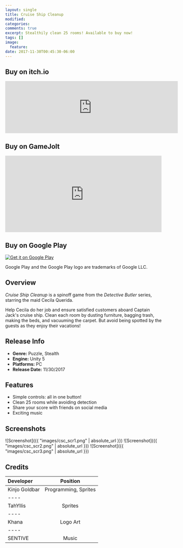 ```yaml
---
layout: single
title: Cruise Ship Cleanup
modified:
categories:
comments: true
excerpt: Stealthily clean 25 rooms! Available to buy now!
tags: []
image:
  feature:
date: 2017-11-30T00:45:30-06:00
---
```


## Buy on itch.io
<iframe frameborder="0" src="https://itch.io/embed/194937" width="552" height="167"></iframe>

## Buy on GameJolt
<iframe src="https://widgets.gamejolt.com/package/v1?key=pqUqWS3P" frameborder="0" width="500" height="245"></iframe>

## Buy on Google Play
<a href='https://play.google.com/store/apps/details?id=com.GoldbarGames.CruiseShipCleanup&pcampaignid=MKT-Other-global-all-co-prtnr-py-PartBadge-Mar2515-1'><img alt='Get it on Google Play' src='https://play.google.com/intl/en_us/badges/images/generic/en_badge_web_generic.png'/></a>

Google Play and the Google Play logo are trademarks of Google LLC.

## Overview

*Cruise Ship Cleanup* is a spinoff game from the *Detective Butler* series, starring the maid Cecila Querida.

Help Cecila do her job and ensure satisfied customers aboard Captain Jack's cruise ship. Clean each room by dusting furniture, bagging trash, making the beds, and vacuuming the carpet. But avoid being spotted by the guests as they enjoy their vacations!

## Release Info
<ul>
  <li><b>Genre:</b> Puzzle, Stealth</li>
  <li><b>Engine:</b> Unity 5</li>
  <li><b>Platforms:</b> PC</li>
  <li><b>Release Date:</b> 11/30/2017</li>
</ul>

## Features
<ul>
  <li>Simple controls: all in one button!</li>
  <li>Clean 25 rooms while avoiding detection</li>
  <li>Share your score with friends on social media</li>
  <li>Exciting music</li>
</ul>

## Screenshots

![Screenshot]({{ "images/csc_scr1.png" | absolute_url }})
![Screenshot]({{ "images/csc_scr2.png" | absolute_url }})
![Screenshot]({{ "images/csc_scr3.png" | absolute_url }})


## Credits

| Developer | Position |
|:--------|:-------:|
| Kinjo Goldbar  | Programming, Sprites   |
|----
| TahYllis | Sprites   |
|----
| Khana | Logo Art   |
|----
| SENTIVE | Music  |

